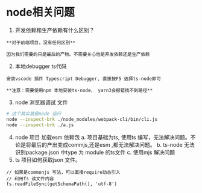 # node相关问题
1. 开发依赖和生产依赖有什么区别？
```
**对于前端项目，没有任何区别**

因为我们需要的只是最后的产物。不需要关心他是开发依赖还是生产依赖
```


2. 本地debugger ts代码
```
安装vscode 插件 Typescript Debugger, 直接按F5 选择ts-node即可

**注意：需要使用npm 本地安装ts-node， yarn3会报错找不到路径**
```

3. node 浏览器调试 文件
```sh
# 这个其实就是node 运行
node --inspect-brk ./node_modules/webpack-cli/bin/cli.js
node --inspect-brk ./a.js
```

4. node 项目 加载esm 依赖包
  a. 项目基础为ts, 使用ts 编写，无法解决问题。不论是将最后的产出变成commjs,还是esm ,都无法解决问题。
  b. ts-node 无法识别package.json 中type 为 module 的ts文件
  c. 使用mjs 解决问题
5. ts 项目如何获取json 文件。
```
// 如果是commonjs 写法，可以直接require动态引入
// 利用fs 读文件内容
fs.readFileSync(getSchemaPath(), 'utf-8')
```
